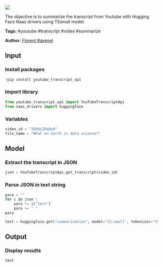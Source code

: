 <a href="https://app.naas.ai/user-redirect/naas/downloader?url=https://raw.githubusercontent.com/jupyter-naas/awesome-notebooks/master/Youtube/Youtube_Extract_and_summarize_transcript.ipynb" target="_parent"><img src="https://naasai-public.s3.eu-west-3.amazonaws.com/open_in_naas.svg"/></a>

The objective is to summarize the transcript from Youtube with Hugging Face Naas drivers using T5small model.

**Tags:** #youtube #transcript #video #summarize

**Author:** [Florent Ravenel](https://www.linkedin.com/in/ACoAABCNSioBW3YZHc2lBHVG0E_TXYWitQkmwog/)

## Input

### Install packages


```python
!pip install youtube_transcript_api
```

### Import library


```python
from youtube_transcript_api import YouTubeTranscriptApi
from naas_drivers import huggingface
```

### Variables


```python
video_id = "I6XbLIRa0v0"
file_name = "What on earth is data science?"
```

## Model

### Extract the transcript in JSON


```python
json = YouTubeTranscriptApi.get_transcript(video_id)
```

### Parse JSON in text string


```python
para = ""
for i in json :
    para += i["text"]
    para += " "
para
```


```python
text = huggingface.get("summarization", model="t5-small", tokenizer="t5-small")(para)
```

## Output

### Display results


```python
text
```

